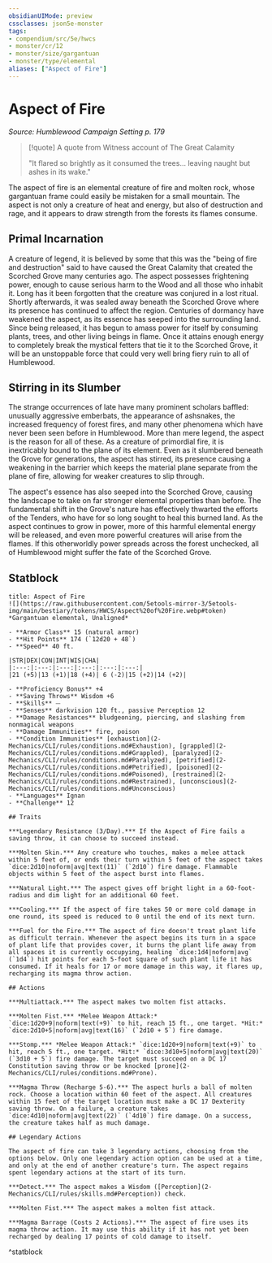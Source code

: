 ```yaml
---
obsidianUIMode: preview
cssclasses: json5e-monster
tags:
- compendium/src/5e/hwcs
- monster/cr/12
- monster/size/gargantuan
- monster/type/elemental
aliases: ["Aspect of Fire"]
---
```

# Aspect of Fire
*Source: Humblewood Campaign Setting p. 179*  

> [!quote] A quote from Witness account of The Great Calamity  
> 
> "It flared so brightly as it consumed the trees... leaving naught but ashes in its wake."

The aspect of fire is an elemental creature of fire and molten rock, whose gargantuan frame could easily be mistaken for a small mountain. The aspect is not only a creature of heat and energy, but also of destruction and rage, and it appears to draw strength from the forests its flames consume.

## Primal Incarnation

A creature of legend, it is believed by some that this was the "being of fire and destruction" said to have caused the Great Calamity that created the Scorched Grove many centuries ago. The aspect possesses frightening power, enough to cause serious harm to the Wood and all those who inhabit it. Long has it been forgotten that the creature was conjured in a lost ritual. Shortly afterwards, it was sealed away beneath the Scorched Grove where its presence has continued to affect the region. Centuries of dormancy have weakened the aspect, as its essence has seeped into the surrounding land. Since being released, it has begun to amass power for itself by consuming plants, trees, and other living beings in flame. Once it attains enough energy to completely break the mystical fetters that tie it to the Scorched Grove, it will be an unstoppable force that could very well bring fiery ruin to all of Humblewood.

## Stirring in its Slumber

The strange occurrences of late have many prominent scholars baffled: unusually aggressive emberbats, the appearance of ashsnakes, the increased frequency of forest fires, and many other phenomena which have never been seen before in Humblewood. More than mere legend, the aspect is the reason for all of these. As a creature of primordial fire, it is inextricably bound to the plane of its element. Even as it slumbered beneath the Grove for generations, the aspect has stirred, its presence causing a weakening in the barrier which keeps the material plane separate from the plane of fire, allowing for weaker creatures to slip through.

The aspect's essence has also seeped into the Scorched Grove, causing the landscape to take on far stronger elemental properties than before. The fundamental shift in the Grove's nature has effectively thwarted the efforts of the Tenders, who have for so long sought to heal this burned land. As the aspect continues to grow in power, more of this harmful elemental energy will be released, and even more powerful creatures will arise from the flames. If this otherworldly power spreads across the forest unchecked, all of Humblewood might suffer the fate of the Scorched Grove.

## Statblock

```ad-statblock
title: Aspect of Fire
![](https://raw.githubusercontent.com/5etools-mirror-3/5etools-img/main/bestiary/tokens/HWCS/Aspect%20of%20Fire.webp#token)
*Gargantuan elemental, Unaligned*

- **Armor Class** 15 (natural armor)
- **Hit Points** 174 (`12d20 + 48`)
- **Speed** 40 ft.

|STR|DEX|CON|INT|WIS|CHA|
|:---:|:---:|:---:|:---:|:---:|:---:|
|21 (+5)|13 (+1)|18 (+4)| 6 (-2)|15 (+2)|14 (+2)|

- **Proficiency Bonus** +4
- **Saving Throws** Wisdom +6
- **Skills** ⏤
- **Senses** darkvision 120 ft., passive Perception 12
- **Damage Resistances** bludgeoning, piercing, and slashing from nonmagical weapons
- **Damage Immunities** fire, poison
- **Condition Immunities** [exhaustion](2-Mechanics/CLI/rules/conditions.md#Exhaustion), [grappled](2-Mechanics/CLI/rules/conditions.md#Grappled), [paralyzed](2-Mechanics/CLI/rules/conditions.md#Paralyzed), [petrified](2-Mechanics/CLI/rules/conditions.md#Petrified), [poisoned](2-Mechanics/CLI/rules/conditions.md#Poisoned), [restrained](2-Mechanics/CLI/rules/conditions.md#Restrained), [unconscious](2-Mechanics/CLI/rules/conditions.md#Unconscious)
- **Languages** Ignan
- **Challenge** 12

## Traits

***Legendary Resistance (3/Day).*** If the Aspect of Fire fails a saving throw, it can choose to succeed instead.

***Molten Skin.*** Any creature who touches, makes a melee attack within 5 feet of, or ends their turn within 5 feet of the aspect takes `dice:2d10|noform|avg|text(11)` (`2d10`) fire damage. Flammable objects within 5 feet of the aspect burst into flames.

***Natural Light.*** The aspect gives off bright light in a 60-foot-radius and dim light for an additional 60 feet.

***Cooling.*** If the aspect of fire takes 50 or more cold damage in one round, its speed is reduced to 0 until the end of its next turn.

***Fuel for the Fire.*** The aspect of fire doesn't treat plant life as difficult terrain. Whenever the aspect begins its turn in a space of plant life that provides cover, it burns the plant life away from all spaces it is currently occupying, healing `dice:1d4|noform|avg` (`1d4`) hit points for each 5-foot square of such plant life it has consumed. If it heals for 17 or more damage in this way, it flares up, recharging its magma throw action.

## Actions

***Multiattack.*** The aspect makes two molten fist attacks.

***Molten Fist.*** *Melee Weapon Attack:* `dice:1d20+9|noform|text(+9)` to hit, reach 15 ft., one target. *Hit:* `dice:2d10+5|noform|avg|text(16)` (`2d10 + 5`) fire damage.

***Stomp.*** *Melee Weapon Attack:* `dice:1d20+9|noform|text(+9)` to hit, reach 5 ft., one target. *Hit:* `dice:3d10+5|noform|avg|text(20)` (`3d10 + 5`) fire damage. The target must succeed on a DC 17 Constitution saving throw or be knocked [prone](2-Mechanics/CLI/rules/conditions.md#Prone).

***Magma Throw (Recharge 5-6).*** The aspect hurls a ball of molten rock. Choose a location within 60 feet of the aspect. All creatures within 15 feet of the target location must make a DC 17 Dexterity saving throw. On a failure, a creature takes `dice:4d10|noform|avg|text(22)` (`4d10`) fire damage. On a success, the creature takes half as much damage.

## Legendary Actions

The aspect of fire can take 3 legendary actions, choosing from the options below. Only one legendary action option can be used at a time, and only at the end of another creature's turn. The aspect regains spent legendary actions at the start of its turn.

***Detect.*** The aspect makes a Wisdom ([Perception](2-Mechanics/CLI/rules/skills.md#Perception)) check.

***Molten Fist.*** The aspect makes a molten fist attack.

***Magma Barrage (Costs 2 Actions).*** The aspect of fire uses its magma throw action. It may use this ability if it has not yet been recharged by dealing 17 points of cold damage to itself. 
```
^statblock